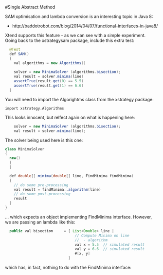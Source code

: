 #Single Abstract Method

SAM optimisation and lambda conversion is an interesting topic in Java 8:

- <http://baddotrobot.com/blog/2014/04/07/functional-interfaces-in-java8/>

Xtend supports this feature - as we can see with a simple experiment. Going back to the xstrategysam package, include this extra test:

~~~java
  @Test
  def SAM()
  { 
    val algorithms = new Algorithms()
    
    solver = new MinimaSolver (algorithms.bisection);
    val result = solver.minima(line)
    assertTrue(result.get(0) == 5.5)
    assertTrue(result.get(1) == 6.6)
  }
~~~

You will need to import the Algorightms class from the xstrategy package:

~~~
import xstrategy.Algorithms
~~~

This looks innocent, but relfect again on what is happening here:

~~~java
    solver = new MinimaSolver (algorithms.bisection);
    val result = solver.minima(line);
~~~

The solver being used here is this one:

~~~java
class MinimaSolver 
{
  new()
  {
  }

  def double[] minima(double[] line, FindMinima findMinima)
  {
    // do some pre-processing
    val result = findMinima..algorithm(line)
    // do some post-processing
    result
  }
}
~~~

... which expects an object implementing FindMinima interface. However, we are passing an lambda like this:


~~~java
  public val bisection     = [ List<Double> line | 
                                // Compute Minima on line
                                //  - algorithm
                                val x = 5.5  // simulated result
                                val y = 6.6  // simulated result
                                #[x, y]    
                             ]  
~~~

which has, in fact, nothing to do with the FindMinima interface:
